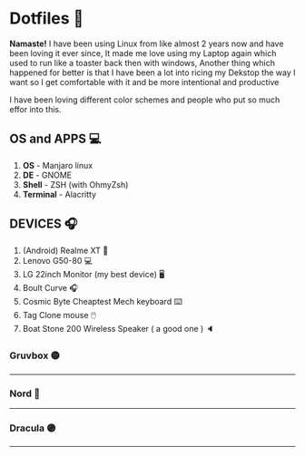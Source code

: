 # Dotfiles 💠

 
**Namaste!** I have been using Linux from like almost 2 years now and have been loving it ever since, It made me love using my Laptop again which used to run like a toaster back then with windows, Another thing which happened for better is that I have been a lot into ricing my Dekstop the way I want so I get comfortable with it and be more intentional and productive

I have been loving different color schemes and people who put so much effor into this. 

## OS and APPS 💻
1. **OS** - Manjaro linux 
2. **DE** - GNOME 
3. **Shell** - ZSH (with OhmyZsh)
4. **Terminal** - Alacritty 

## DEVICES 🎧
1. (Android) Realme XT 📱
2. Lenovo G50-80 💻
3. LG 22inch Monitor (my best device) 🖥️
4. Boult Curve 🎧
5. Cosmic Byte Cheaptest Mech keyboard ⌨️
6. Tag Clone mouse 🖱️
7. Boat Stone 200 Wireless Speaker ( a good one ) 🔈

### Gruvbox 🟡
---
### Nord 🔵
---
### Dracula 🟣
---
